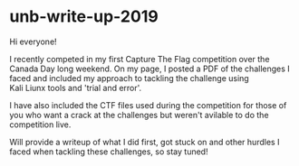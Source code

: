 # unb-write-up-2019

Hi everyone!

I recently competed in my first Capture The Flag competition over the Canada Day long weekend. 
On my page, I posted a PDF of the challenges I faced and included my approach to tackling the challenge using  
Kali Liunx tools and 'trial and error'. 

I have also included the CTF files used during the competition for those of you who want a crack at the challenges but weren't avilable to do the competition live.  

Will provide a writeup of what I did first, got stuck on and other hurdles I faced when tackling these challenges, so stay tuned! 




